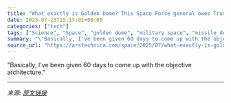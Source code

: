 ```yaml
---
title: "What exactly is Golden Dome? This Space Force general owes Trump an answer."
date: 2025-07-23T15:17:01+08:00
categories: ["tech"]
tags: ["Science", "Space", "golden dome", "military space", "missile defense", "space policy", "US Space Force"]
summary: "\"Basically, I've been given 60 days to come up with the objective architecture.\""
source_url: "https://arstechnica.com/space/2025/07/what-exactly-is-golden-dome-this-space-force-general-owes-trump-an-answer/"
---
```


"Basically, I've been given 60 days to come up with the objective architecture."

---

*来源: [原文链接](https://arstechnica.com/space/2025/07/what-exactly-is-golden-dome-this-space-force-general-owes-trump-an-answer/)*
